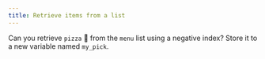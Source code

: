 ```yaml
---
title: Retrieve items from a list
---
```


Can you retrieve `pizza` 🍕 from the `menu` list using a negative index? Store it to a new variable named `my_pick`.
